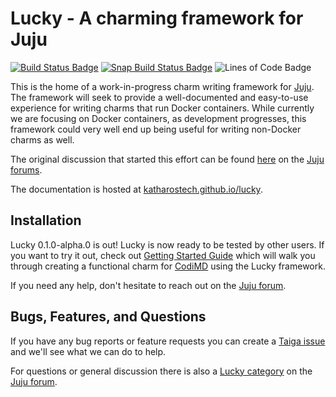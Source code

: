 # Lucky - A charming framework for Juju

[![Build Status Badge][build_badge_img]][build_badge_lnk] [![Snap Build Status Badge][snap_build_img]][snap_build_lnk] ![Lines of Code Badge][lines_of_code_img]

[build_badge_img]: https://cloud.drone.io/api/badges/katharostech/lucky/status.svg
[build_badge_lnk]: https://cloud.drone.io/katharostech/lucky
[snap_build_img]: https://build.snapcraft.io/badge/katharostech/lucky.svg
[snap_build_lnk]: https://build.snapcraft.io/user/katharostech/lucky
[lines_of_code_img]: https://tokei.rs/b1/github/katharostech/lucky?category=code

This is the home of a work-in-progress charm writing framework for [Juju]. The framework will seek to provide a well-documented and easy-to-use experience for writing charms that run Docker containers. While currently we are focusing on Docker containers, as development progresses, this framework could very well end up being useful for writing non-Docker charms as well.

The original discussion that started this effort can be found [here][discussion] on the [Juju forums][forum].

The documentation is hosted at [katharostech.github.io/lucky].

[juju]: https://jaas.ai
[discussion]: https://discourse.jujucharms.com/t/is-the-reactive-framework-making-juju-slow-my-experiences-with-juju-so-far/2282/9?u=zicklag
[forum]: https://discourse.jujucharms.com/
[katharostech.github.io/lucky]: https://katharostech.github.io/lucky

## Installation

Lucky 0.1.0-alpha.0 is out! Lucky is now ready to be tested by other users. If you want to try it out, check out [Getting Started Guide](https://katharostech.github.io/lucky/getting-started.html) which will walk you through creating a functional charm for [CodiMD](https://github.com/codimd/server/) using the Lucky framework.

If you need any help, don't hesitate to reach out on the [Juju forum][juju_forum].

[releases]: https://github.com/katharostech/lucky/releases

## Bugs, Features, and Questions

If you have any bug reports or feature requests you can create a [Taiga issue][taiga_issue] and we'll see what we can do to help.

For questions or general discussion there is also a [Lucky category][category] on the [Juju forum][juju_forum].

[category]: https://discourse.jujucharms.com/c/related-software/lucky
[juju_forum]: https://discourse.jujucharms.com
[taiga_issue]: https://tree.taiga.io/project/zicklag-lucky/issues
